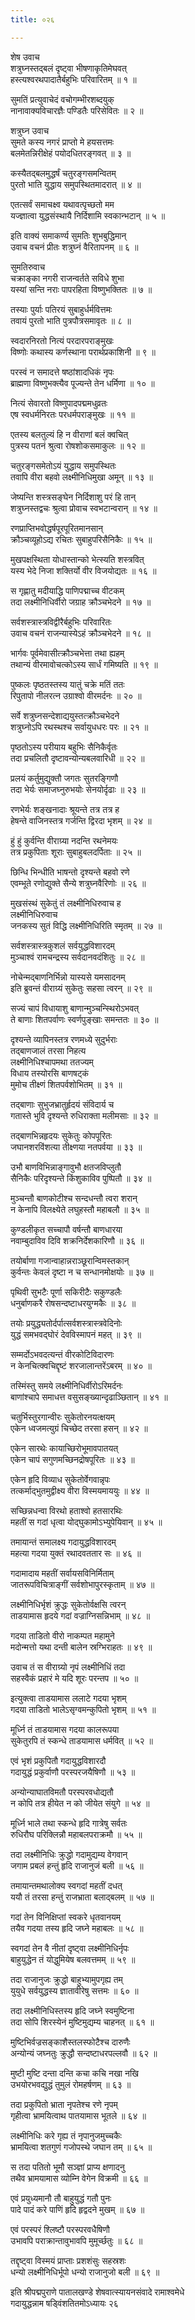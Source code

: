 ```yaml
---
title: ०२६

---
```

शेष उवाच  
शत्रुघ्नस्तद्बलं दृष्ट्वा भीषणाकृतिमेघवत्  
हस्त्यश्वरथपादातैर्बहुभिः परिवारितम् ॥ १ ॥


सुमतिं प्रत्युवाचेदं वचोगम्भीरशब्दयुक्  
नानावाक्यविचारज्ञैः पण्डितैः परिसेवितः ॥ २ ॥


शत्रुघ्न उवाच  
सुमते कस्य नगरं प्राप्तो मे हयसत्तमः  
बलमेतन्निरीक्षेहं पयोदधितरङ्गवत् ॥ ३ ॥


कस्यैतद्बलमुद्धर्षं चतुरङ्गसमन्वितम्  
पुरतो भाति युद्धाय समुपस्थितमादरात् ॥ ४ ॥


एतत्सर्वं समाचक्ष्व यथावत्पृच्छतो मम  
यज्ज्ञात्वा युद्धसंस्थायै निर्दिशामि स्वकान्भटान् ॥ ५ ॥


इति वाक्यं समाकर्ण्य सुमतिः शुभबुद्धिमान्  
उवाच वचनं प्रीतः शत्रुघ्नं वैरितापनम् ॥ ६ ॥


सुमतिरुवाच  
चक्राङ्का नगरी राजन्वर्तते सविधे शुभा  
यस्यां सन्ति नराः पापरहिता विष्णुभक्तितः ॥ ७ ॥


तस्याः पुर्याः पतिरयं सुबाहुर्धर्मवित्तमः  
तवायं पुरतो भाति पुत्रपौत्रसमावृतः ॥ ८ ॥


स्वदारनिरतो नित्यं परदारपराङ्मुखः  
विष्णोः कथास्य कर्णस्थाना परार्थप्रकाशिनी ॥ ९ ॥


परस्वं न समादत्ते षष्ठांशादधिकं नृपः  
ब्राह्मणा विष्णुभक्त्यैव पूज्यन्ते तेन धर्मिणा ॥ १० ॥


नित्यं सेवारतो विष्णुपादपद्ममधुव्रतः  
एष स्वधर्मनिरतः परधर्मपराङ्मुखः ॥ ११ ॥


एतस्य बलतुल्यं हि न वीराणां बलं क्वचित्  
पुत्रस्य पतनं श्रुत्वा रोषशोकसमाकुलः ॥ १२ ॥


चतुरङ्गसमेतोऽयं युद्धाय समुपस्थितः  
तवापि वीरा बहवो लक्ष्मीनिधिमुखा अमून् ॥ १३ ॥


जेष्यन्ति शस्त्रसङ्घेन निर्दिशाशु परं हि तान्  
शत्रुघ्नस्तद्वचः श्रुत्वा प्रोवाच स्वभटान्वरान् ॥ १४ ॥


रणप्राप्तिभवोद्धर्षपूरपूरितमानसान्  
क्रौञ्चव्यूहोऽद्य रचितः सुबाहुपरिसैनिकैः ॥ १५ ॥


मुखपक्षस्थिता योधास्तान्को भेत्स्यति शस्त्रवित्  
यस्य भेदे निजा शक्तिर्यो वीर विजयोद्यतः ॥ १६ ॥


स गृह्णातु मदीयाद्धि पाणिपद्माच्च वीटकम्  
तदा लक्ष्मीनिधिर्वीरो जग्राह क्रौञ्चभेदने ॥ १७ ॥


सर्वशस्त्रास्त्रविद्वीरैर्बहुभिः परिवारितः  
उवाच वचनं राजन्यास्येऽहं क्रौञ्चभेदने ॥ १८ ॥


भार्गवः पूर्वमेवासीत्क्रौञ्चभेत्ता तथा ह्यहम्  
तथान्यं वीरमावोचत्कोऽस्य सार्धं गमिष्यति ॥ १९ ॥


पुष्कलः पृष्ठतस्तस्य यातुं चक्रे मतिं ततः  
रिपुतापो नीलरत्न उग्राश्वो वीरमर्दनः ॥ २० ॥


सर्वे शत्रुघ्नसन्देशाद्ययुस्तत्क्रौञ्चभेदने  
शत्रुघ्नोऽपि रथस्थश्च सर्वायुधधरः परः ॥ २१ ॥


पृष्ठतोऽस्य परीयाय बहुभिः सैनिकैर्वृतः  
तदा प्रचलितौ दृष्टावन्योन्यबलवारिधी ॥ २२ ॥


प्रलयं कर्तुमुद्युक्तौ जगतः सुतरङ्गिणौ  
तदा भेर्यः समाजघ्नुरुभयोः सेनयोर्दृढाः ॥ २३ ॥


रणभेर्यः शङ्खनादाः श्रूयन्ते तत्र तत्र ह  
हेषन्ते वाजिनस्तत्र गर्जन्ति द्विरदा भृशम् ॥ २४ ॥


हुं हुं कुर्वन्ति वीराग्र्या नदन्ति रथनेमयः  
तत्र प्रकुपिताः शूराः सुबाहुबलदर्पिताः ॥ २५ ॥


छिन्धि भिन्धीति भाषन्तो दृश्यन्ते बहवो रणे  
एवम्भूते रणोद्युक्ते सैन्ये शत्रुघ्नवैरिणोः ॥ २६ ॥


मुखसंस्थं सुकेतुं तं लक्ष्मीनिधिरुवाच ह  
लक्ष्मीनिधिरुवाच  
जनकस्य सुतं विद्धि लक्ष्मीनिधिरिति स्मृतम् ॥ २७ ॥


सर्वशस्त्रास्त्रकुशलं सर्वयुद्धविशारदम्  
मुञ्चाश्वं रामचन्द्रस्य सर्वदानवदंशितुः ॥ २८ ॥


नोचेन्मद्बाणनिर्भिन्नो यास्यसे यमसादनम्  
इति ब्रुवन्तं वीराग्र्यं सुकेतुः सहसा त्वरन् ॥ २९ ॥


सज्यं चापं विधायाशु बाणान्मुञ्चन्स्थिरोऽभवत्  
ते बाणाः शितपर्वाणः स्वर्णपुङ्खाः समन्ततः ॥ ३० ॥


दृश्यन्ते व्यापिनस्तत्र रणमध्ये सुदुर्भराः  
तद्बाणजालं तरसा निहत्य  
लक्ष्मीनिधिश्चापमथा ततज्यम्  
विधाय तस्योरसि बाणषट्कं  
मुमोच तीक्ष्णं शितपर्वशोभितम् ॥ ३१ ॥


तद्बाणाः सुभुजभ्रातुर्हृदयं संविदार्य च  
गतास्ते भुवि दृश्यन्ते रुधिराक्ता मलीमसाः ॥ ३२ ॥


तद्बाणभिन्नहृदयः सुकेतुः कोपपूरितः  
जघानशरविंशत्या तीक्ष्णया नतपर्वया ॥ ३३ ॥


उभौ बाणविभिन्नाङ्गावुभौ क्षतजविप्लुतौ  
सैनिकैः परिदृश्यन्ते किंशुकाविव पुष्पितौ ॥ ३४ ॥


मुञ्चन्तौ बाणकोटीश्च सन्दधन्तौ त्वरा शरान्  
न केनापि विलक्ष्येते लघुहस्तौ महाबलौ ॥ ३५ ॥


कुण्डलीकृत सच्चापौ वर्षन्तौ बाणधारया  
नवाम्बुदाविव दिवि शक्रनिर्देशकारिणौ ॥ ३६ ॥


तयोर्बाणा गजान्वाहान्नराञ्छूरान्विमस्तकान्  
कुर्वन्तः केवलं दृष्टा न च सन्धानमोक्षयोः ॥ ३७ ॥


पृथिवी सुभटैः पूर्णा सकिरीटैः सकुण्डलैः  
धनुर्बाणकरै रोषसन्दष्टाधरयुग्मकैः ॥ ३८ ॥


तयोः प्रयुद्ध्यतोर्दर्पात्सर्वशस्त्रास्त्रवेदिनोः  
युद्धं समभवद्घोरं देवविस्मापनं महत् ॥ ३९ ॥


सम्मर्दोऽभवदत्यन्तं वीरकोटिविदारणः  
न केनचित्क्वचिद्दृष्टं शरजालान्तरेंऽबरम् ॥ ४० ॥


तस्मिंस्तु समये लक्ष्मीनिधिर्वीरोऽरिमर्दनः  
बाणांश्चापे समाधत्त वसुसङ्ख्यान्दृढाञ्छितान् ॥ ४१ ॥


चतुर्भिस्तुरगान्वीरः सुकेतोरनयत्क्षयम्  
एकेन ध्वजमत्युग्रं चिच्छेद तरसा हसन् ॥ ४२ ॥


एकेन सारथेः कायाच्छिरोभूमावपातयत्  
एकेन चापं सगुणमच्छिनद्रोषपूरितः ॥ ४३ ॥


एकेन हृदि विव्याध सुकेतोर्वेगवान्नृपः  
तत्कर्माद्भुतमुद्वीक्ष्य वीरा विस्मयमाययुः ॥ ४४ ॥


सच्छिन्नधन्वा विरथो हताश्वो हतसारथिः  
महतीं स गदां धृत्वा योद्घुकामोऽभ्युपेयिवान् ॥ ४५ ॥


तमायान्तं समालक्ष्य गदायुद्धविशारदम्  
महत्या गदया युक्तं रथादवततार सः ॥ ४६ ॥


गदामादाय महतीं सर्वायसविनिर्मिताम्  
जातरूपविचित्राङ्गीं सर्वशोभापुरस्कृताम् ॥ ४७ ॥


लक्ष्मीनिधिर्भृशं क्रुद्धः सुकेतोर्वक्षसि त्वरन्  
ताडयामास हृदये गदां वज्राग्निसन्निभाम् ॥ ४८ ॥


गदया ताडितो वीरो नाकम्पत महामुने  
मदोन्मत्तो यथा दन्ती बालेन स्रग्भिराहतः ॥ ४९ ॥


उवाच तं स वीराग्र्यो नृपं लक्ष्मीनिधिं तदा  
सहस्वैकं प्रहारं मे यदि शूरः परन्तप ॥ ५० ॥


इत्युक्त्वा ताडयामास ललाटे गदया भृशम्  
गदया ताडितो भालेऽसृग्वमन्कुपितो भृशम् ॥ ५१ ॥


मूर्ध्नि तं ताडयामास गदया कालरूपया  
सुकेतुरपि तं स्कन्धे ताडयामास धर्मवित् ॥ ५२ ॥


एवं भृशं प्रकुपितौ गदायुद्धविशारदौ  
गदायुद्धं प्रकुर्वाणौ परस्परजयैषिणौ ॥ ५३ ॥


अन्योन्याघातविमतौ परस्परवधोद्यतौ  
न कोपि तत्र हीयेत न को जीयेत संयुगे ॥ ५४ ॥


मूर्ध्नि भाले तथा स्कन्धे हृदि गात्रेषु सर्वतः  
रुधिरौघ परिक्लिन्नौ महाबलपराक्रमौ ॥ ५५ ॥


तदा लक्ष्मीनिधिः क्रुद्धो गदामुद्यम्य वेगवान्  
जगाम प्रबलं हन्तुं हृदि राजानुजं बली ॥ ५६ ॥


तमायान्तमथालोक्य स्वगदां महतीं दधत्  
ययौ तं तरसा हन्तुं राजभ्राता बलाद्बलम् ॥ ५७ ॥


गदां तेन विनिक्षिप्तां स्वकरे धृतवानयम्  
तयैव गदया तस्य हृदि जघ्ने महाबलः ॥ ५८ ॥


स्वगदां तेन वै नीतां दृष्ट्वा लक्ष्मीनिधिर्नृपः  
बाहुयुद्धेन तं योद्धुमियेष बलवत्तमम् ॥ ५९ ॥


तदा राजानुजः क्रुद्धो बाहुभ्यामुपगृह्य तम्  
युयुधे सर्वयुद्धस्य ज्ञातावीरेषु सत्तमः ॥ ६० ॥


तदा लक्ष्मीनिधिस्तस्य हृदि जघ्ने स्वमुष्टिना  
तदा सोपि शिरस्येनं मुष्टिमुद्यम्य चाहनत् ॥ ६१ ॥


मुष्टिभिर्वज्रसङ्काशैस्तलस्फोटैश्च दारुणैः  
अन्योन्यं जघ्नतुः क्रुद्धौ सन्दष्टाधरपल्लवौ ॥ ६२ ॥


मुष्टी मुष्टि दन्ता दन्ति कचा कचि नखा नखि  
उभयोरभवद्युद्धं तुमुलं रोमहर्षणम् ॥ ६३ ॥


तदा प्रकुपितो भ्राता नृपतेश्च रणे नृपम्  
गृहीत्वा भ्रामयित्वाथ पातयामास भूतले ॥ ६४ ॥


लक्ष्मीनिधिः करे गृह्य तं नृपानुजमुच्चकैः  
भ्रामयित्वा शतगुणं गजोपस्थे जघान तम् ॥ ६५ ॥


स तदा पतितो भूमौ सञ्ज्ञां प्राप्य क्षणादनु  
तथैव भ्रामयामास व्योम्नि वेगेन विक्रमी ॥ ६६ ॥


एवं प्रयुध्यमानौ तौ बाहुयुद्धं गतौ पुनः  
पादे पादं करे पाणिं हृदि हृद्वदने मुखम् ॥ ६७ ॥


एवं परस्परं श्लिष्टौ परस्परवधैषिणौ  
उभावपि पराक्रान्तावुभावपि मुमूर्च्छतुः ॥ ६८ ॥


तद्दृष्ट्वा विस्मयं प्राप्ताः प्रशशंसुः सहस्रशः  
धन्यो लक्ष्मीनिधिर्भूपो धन्यो राजानुजो बली ॥ ६९ ॥


इति श्रीपद्मपुराणे पातालखण्डे शेषवात्स्यायनसंवादे रामाश्वमेधे  
गदायुद्धन्नाम षड्विंशतितमोऽध्यायः २६
